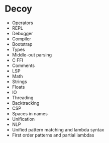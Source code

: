 # Decoy

- Operators
- REPL
- Debugger
- Compiler
- Bootstrap
- Types
- Middle-out parsing
- C FFI
- Comments
- LSP
- Math
- Strings
- Floats
- IO
- Threading
- Backtracking
- CSP
- Spaces in names
- Unification
- NLP
- Unified pattern matching and lambda syntax
- First order patterns and partial lambdas